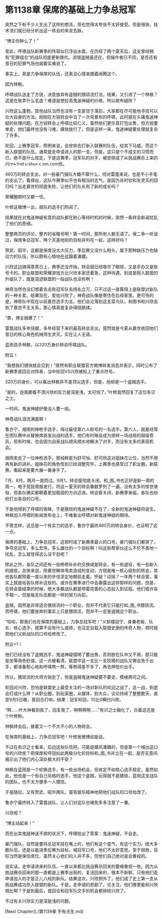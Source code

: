 # 第1138章 保席的基础上力争总冠军

突然之下有不少人生出了这样的想法，但也觉得太夸张不太好接受。但是很快，技术流们就已经分析出这一转会的来龙去脉。

“博主你肿么了！”

至此，呼啸战队新赛季的阵容似已浮出水面，在历经了两个夏天后，这支曾经拥有“犯罪组合”的战队彻底更新换代。流氓盗贼虽还在，但操作者已不同，是否还有昔日的犯罪气场也就着实难说了。

事实上，真是力争保席的队伍，还真没心情来跟着闹腾这个。

因为林枫。

呼啸战队送走了方锐，决意放弃有盗贼的猥琐流打法，结果，又引进了一个林枫？这是在故弄什么玄虚？难道是想拉高鬼迷神疑的价格，所以故布疑阵？

兴欣这么蓬勃，其他战队当然也没有一支是甘于落后，大家都在尽可能地寻找可以壮大自身的方法。刚刚在方锐转会中当了一次背景布的呼啸，此时就在头痛鬼迷神疑的处理问题。在方锐转会上呼啸比较仁义，虽然他们更乐意打包出售，但方锐要单走，他们最终也没有刁难，痛快放行了。但是这样一来，鬼迷神疑要处理就复杂了许多。

轮回，上赛季冠军，照例来说，会安排去打新入联赛的队伍，给其下马威，而这个新入联盟的队伍，通常是走申请进入的那一支。但是，这只是个不成文的习惯而已，绝不是什么规定，于是这赛季，冠军队的对手，被安排成了从挑战赛杀上来的兴ｍ•ｈetｕshu•ｃom.com欣。

460万的转会支出，对一些豪门强队大概不算什么，但对雷霆来说，也是不小手笔的支出了。看得出，这队今赛季似乎也有相当的志气，是因为肖时钦和生灵灭的回归吗？出走嘉世的彻底失败，让他们的队长有了新的成长吗？

荣耀圈顿时又都一怔。

叶修这微博一出，弱队的选手们热闹了。

结果就在对鬼迷神疑有意的战队都在耐心等待时机的时候，突然一条转会新闻扰乱了他们的思绪。

整整两页的评论，整齐的省略号啊！第一时间，那所有人都无语了。保二争一听说过，保席争总冠军，两个天差地别的目标并列在一起，这样好吗？

贺武、昭华，这都是保席没太大压力，季后赛又没什么盼头，属于那种缺压力也缺动力的队伍，所以颇有心情地在这跟着凑趣。

兴欣这边搞得蒸蒸日上，赛季还没开始，转会就已经吸尽了眼球，又是手办又是账号卡的。职业联盟和荣耀游戏方比兴欣本家还着急，这种待遇，别说是刚入联盟的升级队了，就是混迹联盟的一般战队也没有啊！

神奇当然也没幻想着去击败冠军队去扬名立万，只不过这一直算得上是联盟对新队的一种关爱。结果现在，爱给兴欣了，神奇战队像是寄住在后母家里。更可怜的是，神奇队中现在以前嘉世选手为主。他们会沦落到这支菜鸟队，和图书和兴欣击败了嘉世不无关系，那心情真是复杂得绕肠揉。

“靠，博主弱爆了！”

雷霆战队多年拮据，多年经营下来的最高转会支出，竟然就是今夏从嘉世收回他们昔日的核心角色机械师生灵灭，实在让人无语。

蓝雨选手林枫，以320万身价转会呼啸战队。

附议！

“我想我们很快就会见到！”居然有职业联盟官方微博转发消息并表示，同时公布了新赛季首回合对阵表，当中轮回VS兴欣被标上了重点符号。

320万的身价，可以看出林枫并不是顶尖选手，但是，他却是一个盗贼选手。

“是的，连我都看不清兴欣的实力是深是浅，太可怕了。”叶修竟然回复了这位有识之士。

一时间，鬼迷神疑好像没人要一般。

神奇战队泪流满面啊！

鲁亦宁，烟雨的神枪手选手，得过最佳第六人称号的一名选手。第六人，就是经常在团队赛中从替换席首发出战的选手，他们有时候会成为扭转一场战局的超级奇兵，但有时候，也会因为自家战队顺风顺水地解决了对手，而没有太多的表现机会。

烟雨卖走了一位神枪选手，那纯粹是为舒可怡、舒可欣这对姐妹花让位，当然不用再有新的进补。姐妹花的角色性别已经调整完毕，上赛季也感受过了职业圈，新联赛，看起来是要大展一番身手了。

7月、8月，两月一晃而过。9月1，转会窗彻底关闭，和_图_书也正好是新一周的周一，电子竞技周报发行，将这一夏天的转会番数罗列了一遍。没有太多的惊世骇俗，但各队确实都朝着更加稳固的方向迈进。转会窗关闭，新赛季来临，各队也纷纷打出各自的口号。

于是他得到了呼啸的青睐，于是猥琐的鬼迷神疑不在了，全新的鬼迷神疑将诞生。林枫加入呼啸的新闻发布会上，不难看出呼啸对新鬼迷神疑的期待。

不管怎样，这总是一个有实力的选手，鲁亦宁最终460万的转会身价，也证明了这一点。

保席的基础上，力争总冠军，这顿时成了新赛季最火的口号。豪门强队们都哭了，争夺总冠军，多么宏伟，多么雄壮的一个目标啊！叫这些帮家伙这么不伦不类地一扰乱，怎么就觉得这么没干劲呢？

除此之外，各队之间还有一些修修补补的交换或是转会，有一些退役，有一些新人的提拔，总体来说，除嘉世解体甩卖造成的变动，方锐是唯一核心级别的转会，其他各队都照着一直以来的步伐坚定地朝前走着。怀疑？动摇？一年两个转会窗，事实上就是给各队修补这些的。或许在赛季进行中会暴露出这样那样的问题，但是，在转会窗结束的时候，绝大多数战队都是带着完善的心态投入到征程。他们或许各不相一，但是每支队伍都是一样的努力向前。

盗贼，固然是非常适合猥琐流的一个职业，但并不代表它只能打和_图_书猥琐流。而呼啸，他们要放弃的事实上只是猥琐流，而并不一定是盗贼这个职业。

“哈哈，那我们也在保席的基础上，力争总冠军吧！”义斩楼冠宁，身兼老板、队长、核心选手，就算不会有什么成绩，也注定会载入联盟史册的传奇人物，顿时就把他们义斩战队的口号给修改了。

附议+1！

他们已经没有了盗贼选手，鬼迷神疑摆明了要出售，否则放在队中又不用，那只能是坐等角色贬值。这一点被看清，联盟中这一支比一支狡猾的战队又哪会急于出手，都准备耐心地和呼啸熬一熬，等熬得差不多了，再去押低价出手。

所以，猥琐流的大师方锐走了，但是盗贼鬼迷神疑要不要走，模棱两可之间。

轮回对兴欣，恐怕是联盟史上最受关注的一场对新队的欢迎之战了，这一战，到底会打成什么样？从职业圈，到玩家圈，从媒体，到大众，议论持续了整整数天，直至9月5日晚，首回合打响，结果：冠军轮回，10比0横扫兴欣。

“啊……叶大神看到我了，回复我了，啊啊啊啊……”有识之士融化了，合着这还是个叶修粉。

林枫转会后，接着又一个不大不小的人物转会。

在保席的基础上，力争总冠军吧！叶修发微博如是说。

不过在有识之士看来，后边这些队伍吧，可能是跟风凑趣的，但是第一个喊出这口号的兴欣呢？把保席和夺冠如此两极分化的目标和_图_书并立在一起，是否无意间揭示出了他们内心深处极大的不安？

林枫在蓝雨是一个轮换选手，有一些出场机会，但肯定不如核心选手稳定。虽然如此，他也是一个有自己风格的选手，他这个盗贼，玩得就不是猥琐，蓝雨这支战队的团队，也不太方便多一人猥琐。

于是随后，又有贺武、昭华两队，富有娱乐精神地把他们战队的口号给改了。

鲁亦宁最终转入了雷霆战队，让人们对这队也难免多多注意了一番。

兴欣呢？

“博主站起来！”

而在出卖鬼疑神迷不顺的状况下，呼啸给出了答案：鬼迷神疑，不会走。

豪门强队，自然是要将总冠军挂在嘴上的，他们有这个底气，有这个实力。绝大多数队伍，还是以能进季后赛为目标，喊冠军口号，他们不太好意思。至于弱旅，目标当然是保住席位，虽然关心他们的人并不多，但他们自己绝对是会重视的。

说实话，走申请进来的队伍，一直以来都比挑战赛杀回来的要被重视一些。因为从挑战赛杀回来的那一直都是上赛季出局的，复活回来的，根本不新鲜。只有他们走申请加入的才是正儿八经的新队。结果这次，兴欣例外了，他们成了史上第一支从挑战赛成功杀入联盟的新队。于是，走申请的悲剧了，论关注，他们哪里能和兴欣相比啊？于是到最后，首回合和冠军队交手的机会都排给兴欣了。

不过有关兴欣实力是深是浅的问题。



[Next Chapter](./第1139章 手有点生.md)